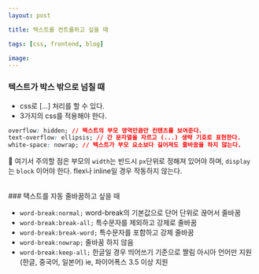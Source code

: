 ```yaml
---
layout: post

title: 텍스트를 컨트롤하고 싶을 때

tags: [css, frontend, blog]

image:
---
```


### 텍스트가 박스 밖으로 넘칠 때

- css로 [...] 처리를 할 수 있다.
- 3가지의 css를 적용해야 한다.

```css
overflow: hidden; // 텍스트의 부모 영역만큼만 컨텐츠를 보여준다.
text-overflow: ellipsis; // 간 문자열을 자르고 (...) 생략 기호로 표현한다.
white-space: nowrap; // 텍스트가 부모 요소보다 길어져도 줄바꿈을 하지 않는다.
```

📍 여기서 주의할 점은 부모의 `width`는 반드시 `px`단위로 정해져 있어야 하며, `display`는 `block` 이어야 한다. flex나 inline일 경우 작동하지 않는다.

<br>
### 택스트를 자동 줄바꿈하고 싶을 때

- `word-break:normal;` word-break의 기본값으로 단어 단위로 끊어서 줄바꿈
- `word-break:break-all;` 특수문자를 제외하고 강제로 줄바꿈
- `word-break:break-word;` 특수문자를 포함하고 강제 줄바꿈
- `word-break:nowrap;` 줄바꿈 하지 않음
- `word-break:keep-all;` 한글일 경우 띄어쓰기 기준으로 짤림
  아시아 언어만 지원 (한글, 중국어, 일본어)
  ie, 파이어폭스 3.5 이상 지원
